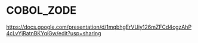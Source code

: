 # COBOL_ZODE

https://docs.google.com/presentation/d/1mqbhgErVUiy126mZFCd4cgzAhP4cLvYjRatnBKYqiGw/edit?usp=sharing
